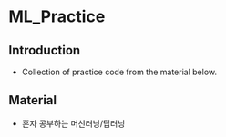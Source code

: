 # ML_Practice

## Introduction
- Collection of practice code from the material below.

## Material
- 혼자 공부하는 머신러닝/딥러닝
